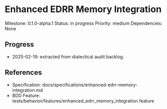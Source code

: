 # Enhanced EDRR Memory Integration
Milestone: 0.1.0-alpha.1
Status: in progress
Priority: medium
Dependencies: None

## Progress
- 2025-02-19: extracted from dialectical audit backlog.

## References
- Specification: docs/specifications/enhanced-edrr-memory-integration.md
- BDD Feature: tests/behavior/features/enhanced_edrr_memory_integration.feature
